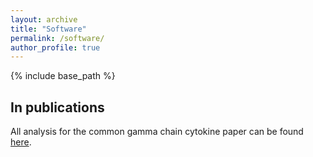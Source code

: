 ```yaml
---
layout: archive
title: "Software"
permalink: /software/
author_profile: true
---
```

{% include base_path %}

## In publications

All analysis for the common gamma chain cytokine paper can be found [here](https://github.com/meyer-lab/gc-cytokines).
